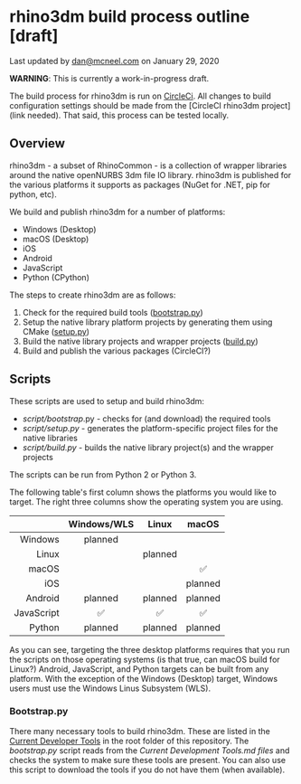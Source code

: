# rhino3dm build process outline [draft]

Last updated by dan@mcneel.com on January 29, 2020

**WARNING**: This is currently a work-in-progress draft.

The build process for rhino3dm is run on [CircleCi](https://circleci.com/).  All changes to build configuration settings should be made from the [CircleCI rhino3dm project](link needed).  That said, this process can be tested locally.

## Overview

rhino3dm - a subset of RhinoCommon - is a collection of wrapper libraries around the native openNURBS 3dm file IO library.  rhino3dm is published for the various platforms it supports as packages (NuGet for .NET, pip for python, etc).  

We build and publish rhino3dm for a number of platforms:

- Windows (Desktop)
- macOS (Desktop)
- iOS
- Android
- JavaScript
- Python (CPython)

The steps to create rhino3dm are as follows:

1. Check for the required build tools ([bootstrap.py](#bootstrap))
2. Setup the native library platform projects by generating them using CMake ([setup.py](#setup.py))
3. Build the native library projects and wrapper projects ([build.py](#build.py))
4. Build and publish the various packages (CircleCI?)

## Scripts

These scripts are used to setup and build rhino3dm:

- *script/bootstrap*.py - checks for (and download) the required tools
- *script/setup.py* - generates the platform-specific project files for the native libraries
- *script/build.py* - builds the native library project(s) and the wrapper projects

The scripts can be run from Python 2 or Python 3.

The following table's first column shows the platforms you would like to target.  The right three columns show the operating system you are using.  

|            |    Windows/WLS     |       Linux        |       macOS        |
| ---------: | :----------------: | :----------------: | :----------------: |
|    Windows |      planned       |                    |                    |
|      Linux |                    |      planned       |                    |
|      macOS |                    |                    | :white_check_mark: |
|        iOS |                    |                    |      planned       |
|    Android |      planned       |      planned       |      planned       |
| JavaScript | :white_check_mark: | :white_check_mark: | :white_check_mark: |
|     Python |      planned       |      planned       |      planned       |

 As you can see, targeting the three desktop platforms requires that you run the scripts on those operating systems (is that true, can macOS build for Linux?)  Android, JavaScript, and Python targets can be built from any platform.  With the exception of the Windows (Desktop) target, Windows users must use the Windows Linus Subsystem (WLS).

### Bootstrap.py

There many necessary tools to build rhino3dm.  These are listed in the [Current Developer Tools](../Current%20Developer%20Tools.md) in the root folder of this repository.  The _bootstrap.py_ script reads from the _Current Development Tools.md files_ and checks the system to make sure these tools are present.  You can also use this script to download the tools if you do not have them (when available).


